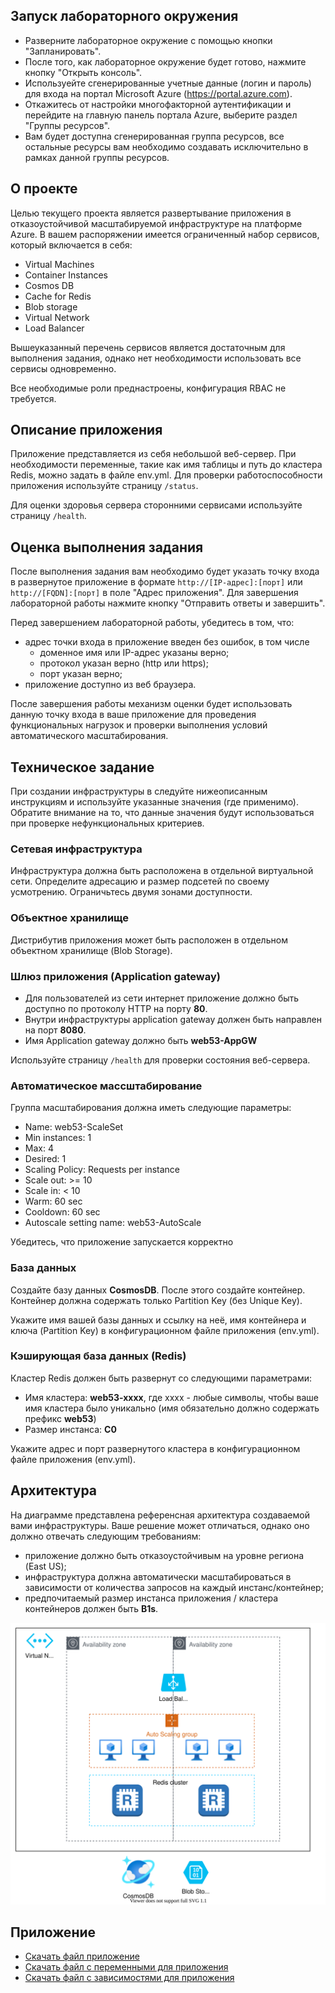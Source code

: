 ## Запуск лабораторного окружения

- Разверните лабораторное окружение с помощью кнопки "Запланировать".
- После того, как лабораторное окружение будет готово, нажмите кнопку "Открыть консоль".
- Используейте сгенерированные учетные данные (логин и пароль) для входа на портал Microsoft Azure (https://portal.azure.com).
- Откажитесь от настройки многофакторной аутентификации и перейдите на главную панель портала Azure, выберите раздел "Группы ресурсов".
- Вам будет доступна сгенерированная группа ресурсов, все остальные ресурсы вам необходимо создавать исключительно в рамках данной группы ресурсов.

## О проекте
Целью текущего проекта является развертывание приложения в отказоустойчивой масштабируемой инфраструктуре на платформе Azure. В вашем распоряжении имеется ограниченный набор сервисов, который включается в себя:
* Virtual Machines
* Container Instances
* Cosmos DB
* Cache for Redis
* Blob storage
* Virtual Network
* Load Balancer

Вышеуказанный перечень сервисов является достаточным для выполнения задания, однако нет необходимости использовать все сервисы одновременно.

Все необходимые роли преднастроены, конфигурация RBAC не требуется.

## Описание приложения
Приложение представляется из себя небольшой веб-сервер. При необходимости переменные, такие как имя таблицы и путь до кластера Redis, можно задать в файле env.yml. Для проверки работоспособности приложения используйте страницу `/status`.

Для оценки здоровья сервера сторонними сервисами используйте страницу `/health`.

## Оценка выполнения задания
После выполнения задания вам необходимо будет указать точку входа в развернутое приложение в формате `http://[IP-адрес]:[порт]` или `http://[FQDN]:[порт]` в поле "Адрес приложения". Для завершения лабораторной работы нажмите кнопку "Отправить ответы и завершить". 

Перед завершением лабораторной работы, убедитесь в том, что:
- адрес точки входа в приложение введен без ошибок, в том числе 
  - доменное имя или IP-адрес указаны верно;
  - протокол указан верно (http или https);
  - порт указан верно;
- приложение доступно из веб браузера.

После завершения работы механизм оценки будет использовать данную точку входа в ваше приложение для проведения функциональных нагрузок и проверки выполнения условий автоматического масштабирования.

## Техническое задание
При создании инфраструктуры в следуйте нижеописанным инструкциям и используйте указанные значения (где применимо). Обратите внимание на то, что данные значения будут использоваться при проверке нефункциональных критериев.

### Сетевая инфраструктура
Инфраструктура должна быть расположена в отдельной виртуальной сети. Определите адресацию и размер подсетей по своему усмотрению. Ограничьтесь двумя зонами доступности.

### Объектное хранилище
Дистрибутив приложения может быть расположен в отдельном объектном хранилище (Blob Storage).

### Шлюз приложения (Application gateway)
* Для пользователей из сети интернет приложение должно быть доступно по протоколу HTTP на порту **80**.
* Внутри инфраструктуры application gateway должен быть направлен на порт **8080**.
* Имя Application gateway должно быть **web53-AppGW**

Используйте страницу `/health` для проверки состояния веб-сервера.

### Автоматическое массштабирование
Группа масштабирования должна иметь следующие параметры:

* Name: web53-ScaleSet
* Min instances: 1
* Max: 4
* Desired: 1
* Scaling Policy: Requests per instance
* Scale out: >= 10
* Scale in: < 10
* Warm: 60 sec
* Cooldown: 60 sec
* Autoscale setting name: web53-AutoScale

Убедитесь, что приложение запускается корректно

### База данных
Создайте базу данных **CosmosDB**. После этого создайте контейнер. Контейнер должна содержать только Partition Key (без Unique Key).

Укажите имя вашей базы данных и ссылку на неё, имя контейнера и ключа (Partition Key) в конфигурационном файле приложения (env.yml).

### Кэширующая база данных (Redis)
Кластер Redis должен быть развернут со следующими параметрами:

* Имя кластера: **web53-xxxx**, где xxxx - любые символы, чтобы ваше имя кластера было уникально (имя обязательно должно содержать префикс **web53**)
* Размер инстанса: **C0**

Укажите адрес и порт развернутого кластера в конфигурационном файле приложения (env.yml).

## Архитектура
На диаграмме представлена референсная архитектура создаваемой вами инфраструктуры. Ваше решение может отличаться, однако оно должно отвечать следующим требованиям:
* приложение должно быть отказоустойчивым на уровне региона (East US);
* инфраструктура должна автоматически масштабироваться в зависимости от количества запросов на каждый инстанс/контейнер;
* предпочитаемый размер инстанса приложения / кластера контейнеров должен быть **B1s**.

![Diagram](./assets/diagram.svg)

## Приложение

* [Скачать файл приложение](./assets/app.py)
* [Скачать файл с переменными для приложения](./assets/env.yaml)
* [Скачать файл с зависимостями для приложения](./assets/requirements.txt)
